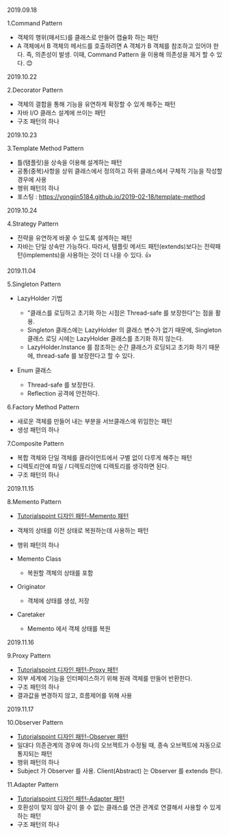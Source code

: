 2019.09.18

1.Command Pattern 
* 객체의 행위(매서드)를 클래스로 만들어 캡슐화 하는 패턴
* A 객체에서 B 객체의 메서드를 호출하려면 A 객체가 B 객체를 참조하고 있어야 한다. 
즉, 의존성이 발생. 이때, Command Pattern 을 이용해 의존성을 제거 할 수 있다. :blush:

2019.10.22

2.Decorator Pattern
* 객체의 결합을 통해 기능을 유연하게 확장할 수 있게 해주는 패턴
* 자바 I/O 클래스 설계에 쓰이는 패턴
* 구조 패턴의 하나

2019.10.23

3.Template Method Pattern
* 틀(탬플릿)을 상속을 이용해 설계하는 패턴
* 공통(중복)사항을 상위 클래스에서 정의하고 하위 클래스에서 구체적 기능을 작성할 경우에 사용
* 행위 패턴의 하나
* 포스팅 : https://yongjin5184.github.io/2019-02-18/template-method

2019.10.24

4.Strategy Pattern
* 전략을 유연하게 바꿀 수 있도록 설계하는 패턴
* 자바는 단일 상속만 가능하다. 
  따라서, 템플릿 메서드 패턴(extends)보다는 전략패턴(implements)을 사용하는 것이 더 나을 수 있다. :+1:

2019.11.04

5.Singleton Pattern

* LazyHolder 기법 
    * "클래스를 로딩하고 초기화 하는 시점은 Thread-safe 를 보장한다"는 점을 활용. 
    * Singleton 클래스에는 LazyHolder 의 클래스 변수가 없기 때문에, Singleton 클래스 로딩 시에는 LazyHolder 클래스를 초기화 하지 않는다.
    * LazyHolder.Instance 를 참조하는 순간 클래스가 로딩되고 초기화 하기 때문에, thread-safe 를 보장한다고 할 수 있다.
    
* Enum 클래스
    * Thread-safe 를 보장한다.
    * Reflection 공격에 안전하다.
    
6.Factory Method Pattern
* 새로운 객체를 만들어 내는 부분을 서브클래스에 위임한는 패턴
* 생성 패턴의 하나

7.Composite Pattern
* 복합 객체와 단일 객체를 클라이언트에서 구별 없이 다루게 해주는 패턴
* 디렉토리안에 파일 / 디렉토리안에 디렉토리를 생각하면 된다.
* 구조 패턴의 하나

2019.11.15

8.Memento Pattern
* [Tutorialspoint 디자인 패턴-Memento 패턴](https://www.tutorialspoint.com/design_pattern/memento_pattern.htm)
* 객체의 상태를 이전 상태로 복원하는데 사용하는 패턴
* 행위 패턴의 하나

* Memento Class 
    * 복원할 객체의 상태를 포함
* Originator
    * 객체에 상태를 생성, 저장
* Caretaker
    * Memento 에서 객체 상태를 복원

2019.11.16    

9.Proxy Pattern
* [Tutorialspoint 디자인 패턴-Proxy 패턴](https://www.tutorialspoint.com/design_pattern/proxy_pattern.htm)
* 외부 세계에 기능을 인터페이스하기 위해 원래 객체를 만들어 반환한다.
* 구조 패턴의 하나
* 결과값을 변경하지 않고, 흐름제어를 위해 사용

2019.11.17

10.Observer Pattern
* [Tutorialspoint 디자인 패턴-Observer 패턴](https://www.tutorialspoint.com/design_pattern/observer_pattern.htm)
* 일대다 의존관계의 경우에 하나의 오브젝트가 수정될 때, 종속 오브젝트에 자동으로 통지되는 패턴
* 행위 패턴의 하나
* Subject 가  Observer 를 사용. Client(Abstract) 는 Observer 를 extends 한다.

11.Adapter Pattern
* [Tutorialspoint 디자인 패턴-Adapter 패턴](https://www.tutorialspoint.com/design_pattern/adapter_pattern.htm)
* 호환성이 맞지 않아 같이 쓸 수 없는 클래스를 연관 관계로 연결해서 사용할 수 있게 하는 패턴
* 구조 패턴의 하나